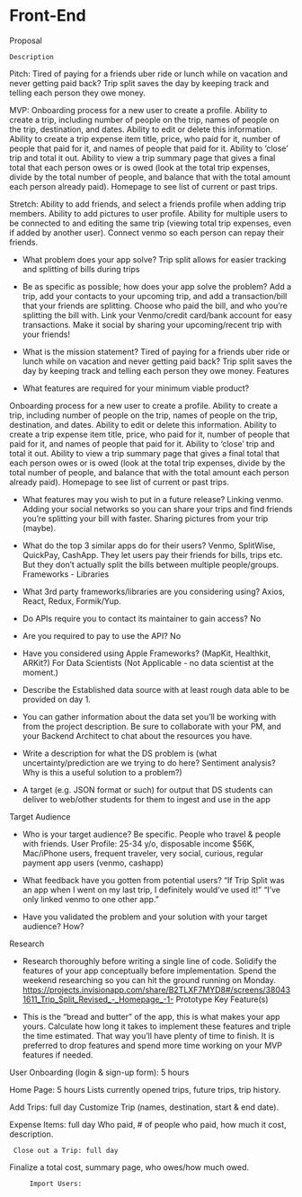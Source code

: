 # Front-End
Proposal

    Description
Pitch: Tired of paying for a friends uber ride or lunch while on vacation and never getting paid back? Trip split saves the day by keeping track and telling each person they owe money.
 
MVP:
Onboarding process for a new user to create a profile.
Ability to create a trip, including number of people on the trip, names of people on the trip, destination, and dates. Ability to edit or delete this information.
Ability to create a trip expense item title, price, who paid for it, number of people that paid for it, and names of people that paid for it.
Ability to ‘close’ trip and total it out. Ability to view a trip summary page that gives a final total that each person owes or is owed (look at the total trip expenses, divide by the total number of people, and balance that with the total amount each person already paid).
Homepage to see list of current or past trips.
 
Stretch: Ability to add friends, and select a friends profile when adding trip members. Ability to add pictures to user profile. Ability for multiple users to be connected to and editing the same trip (viewing total trip expenses, even if added by another user).  Connect venmo so each person can repay their friends.


- What problem does your app solve?
    Trip split allows for easier tracking and splitting of bills during trips

- Be as specific as possible; how does your app solve the problem?
    Add a trip, add your contacts to your upcoming trip, and add a transaction/bill that your friends are splitting. Choose who paid the bill, and who you’re splitting the bill with. Link your Venmo/credit card/bank account for easy transactions. Make it social by sharing your upcoming/recent trip with your friends!

- What is the mission statement?
    Tired of paying for a friends uber ride or lunch while on vacation and never getting paid back? Trip split saves the day by keeping track and telling each person they owe money.
Features

- What features are required for your minimum viable product?
 
Onboarding process for a new user to create a profile.
Ability to create a trip, including number of people on the trip, names of people on the trip, destination, and dates. Ability to edit or delete this information.
Ability to create a trip expense item title, price, who paid for it, number of people that paid for it, and names of people that paid for it.
Ability to ‘close’ trip and total it out. Ability to view a trip summary page that gives a final total that each person owes or is owed (look at the total trip expenses, divide by the total number of people, and balance that with the total amount each person already paid).
Homepage to see list of current or past trips.

- What features may you wish to put in a future release?
    Linking venmo. Adding your social networks so you can share your trips and find friends you’re splitting your bill with faster. Sharing pictures from your trip (maybe). 

- What do the top 3 similar apps do for their users?
    Venmo, SplitWise, QuickPay, CashApp. They let users pay their friends for bills, trips etc. But they don’t actually split the bills between multiple people/groups.
Frameworks - Libraries

- What 3rd party frameworks/libraries are you considering using?
    Axios, React, Redux, Formik/Yup.

- Do APIs require you to contact its maintainer to gain access?
No
- Are you required to pay to use the API?
No
- Have you considered using Apple Frameworks? (MapKit, Healthkit, ARKit?)
For Data Scientists
    (Not Applicable - no data scientist at the moment.)


- Describe the Established data source with at least rough data able to be provided on day 1. 
- You can gather information about the data set you’ll be working with from the project description. Be sure to collaborate with your PM, and your Backend Architect to chat about the resources you have.
- Write a description for what the DS problem is (what uncertainty/prediction are we trying to do here? Sentiment analysis? Why is this a useful solution to a problem?)
- A target (e.g. JSON format or such) for output that DS students can deliver to web/other students for them to ingest and use in the app

Target Audience

- Who is your target audience? Be specific.
    People who travel & people with friends.
        User Profile: 25-34 y/o, disposable income $56K, Mac/iPhone users, frequent traveler, very social, curious, regular payment app users (venmo, cashapp)


- What feedback have you gotten from potential users?
    “If Trip Split was an app when I went on my last trip, I definitely would’ve used it!”
    “I’ve only linked venmo to one other app.”

- Have you validated the problem and your solution with your target audience? How?
    

Research

- Research thoroughly before writing a single line of code. Solidify the features of your app conceptually before implementation. Spend the weekend researching so you can hit the ground running on Monday.
https://projects.invisionapp.com/share/B2TLXF7MYD8#/screens/380431611_Trip_Split_Revised_-_Homepage_-1-
Prototype Key Feature(s)

- This is the “bread and butter” of the app, this is what makes your app yours. Calculate how long it takes to implement these features and triple the time estimated. That way you’ll have plenty of time to finish. It is preferred to drop features and spend more time working on your MVP features if needed.

User Onboarding (login & sign-up form): 5 hours

Home Page: 5 hours
Lists currently opened trips, future trips, trip history.

Add Trips: full day
Customize Trip (names, destination, start & end date).

Expense Items: full day
Who paid, # of people who paid, how much it cost, description.

     Close out a Trip: full day
Finalize a total cost, summary page, who owes/how much owed.

         Import Users:
